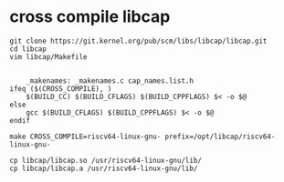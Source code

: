 # cross compile libcap

    git clone https://git.kernel.org/pub/scm/libs/libcap/libcap.git
    cd libcap
    vim libcap/Makefile


        _makenames: _makenames.c cap_names.list.h
	ifeq ($(CROSS_COMPILE), )
		$(BUILD_CC) $(BUILD_CFLAGS) $(BUILD_CPPFLAGS) $< -o $@
	else
		gcc $(BUILD_CFLAGS) $(BUILD_CPPFLAGS) $< -o $@
	endif

    make CROSS_COMPILE=riscv64-linux-gnu- prefix=/opt/libcap/riscv64-linux-gnu-
     
    cp libcap/libcap.so /usr/riscv64-linux-gnu/lib/
    cp libcap/libcap.a /usr/riscv64-linux-gnu/lib/

 

